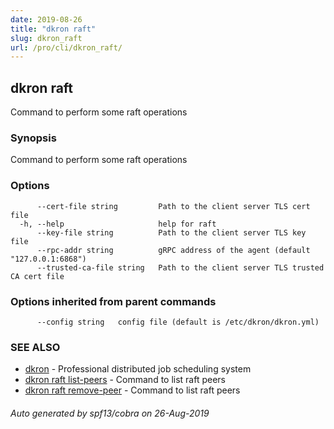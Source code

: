 ```yaml
---
date: 2019-08-26
title: "dkron raft"
slug: dkron_raft
url: /pro/cli/dkron_raft/
---
```

## dkron raft

Command to perform some raft operations

### Synopsis

Command to perform some raft operations

### Options

```
      --cert-file string         Path to the client server TLS cert file
  -h, --help                     help for raft
      --key-file string          Path to the client server TLS key file
      --rpc-addr string          gRPC address of the agent (default "127.0.0.1:6868")
      --trusted-ca-file string   Path to the client server TLS trusted CA cert file
```

### Options inherited from parent commands

```
      --config string   config file (default is /etc/dkron/dkron.yml)
```

### SEE ALSO

* [dkron](/pro/cli/dkron/)	 - Professional distributed job scheduling system
* [dkron raft list-peers](/pro/cli/dkron_raft_list-peers/)	 - Command to list raft peers
* [dkron raft remove-peer](/pro/cli/dkron_raft_remove-peer/)	 - Command to list raft peers

###### Auto generated by spf13/cobra on 26-Aug-2019
